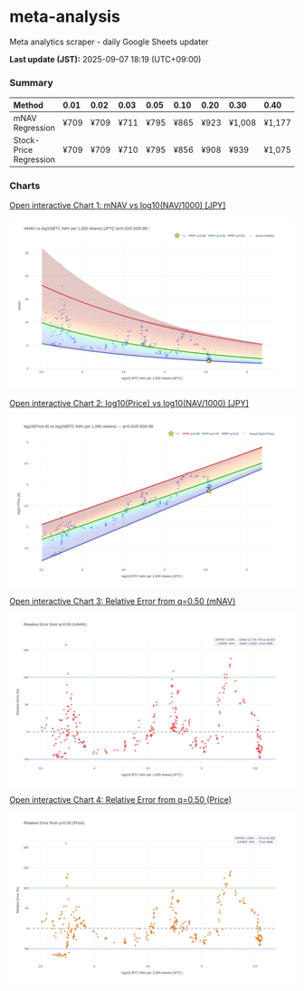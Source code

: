# meta-analysis

Meta analytics scraper - daily Google Sheets updater

<!--REPORT:START-->
**Last update (JST):** 2025-09-07 18:19 (UTC+09:00)

### Summary
| Method                 | 0.01   | 0.02   | 0.03   | 0.05   | 0.10   | 0.20   | 0.30   | 0.40   | 0.50   | 0.60   | 0.70   | 0.80   | 0.90   | 0.95   | 0.97   | 0.98   | 0.99   |
|:-----------------------|:-------|:-------|:-------|:-------|:-------|:-------|:-------|:-------|:-------|:-------|:-------|:-------|:-------|:-------|:-------|:-------|:-------|
| mNAV Regression        | ¥709   | ¥709   | ¥711   | ¥795   | ¥865   | ¥923   | ¥1,008 | ¥1,177 | ¥1,331 | ¥1,439 | ¥1,694 | ¥2,080 | ¥2,620 | ¥2,796 | ¥2,974 | ¥3,052 | ¥3,026 |
| Stock-Price Regression | ¥709   | ¥709   | ¥710   | ¥795   | ¥856   | ¥908   | ¥939   | ¥1,075 | ¥1,191 | ¥1,275 | ¥1,511 | ¥1,977 | ¥2,331 | ¥2,632 | ¥2,725 | ¥2,765 | ¥2,834 |

### Charts
[Open interactive Chart 1: mNAV vs log10(NAV/1000) [JPY]](https://tkzm240.github.io/meta-analysis/fig1.html)

![fig1](assets/fig1.png)

[Open interactive Chart 2: log10(Price) vs log10(NAV/1000) [JPY]](https://tkzm240.github.io/meta-analysis/fig2.html)

![fig2](assets/fig2.png)

[Open interactive Chart 3: Relative Error from q=0.50 (mNAV)](https://tkzm240.github.io/meta-analysis/fig3.html)

![fig3](assets/fig3.png)

[Open interactive Chart 4: Relative Error from q=0.50 (Price)](https://tkzm240.github.io/meta-analysis/fig4.html)

![fig4](assets/fig4.png)
<!--REPORT:END-->
